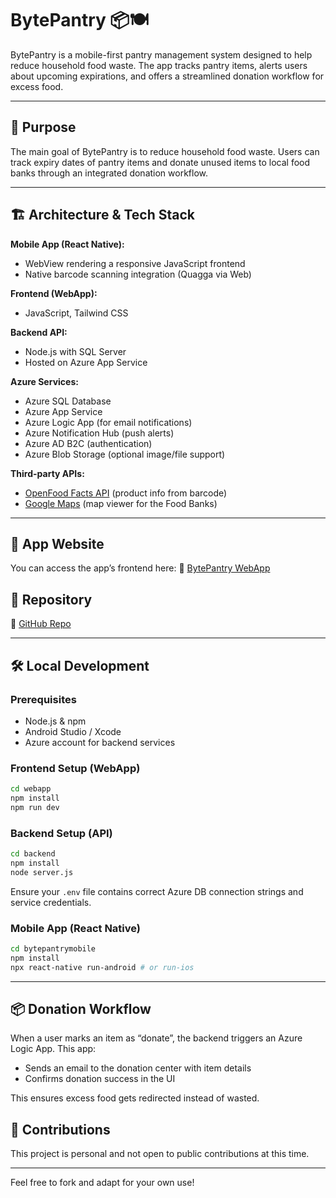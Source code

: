 # BytePantry 📦🍽️

BytePantry is a mobile-first pantry management system designed to help reduce household food waste. The app tracks pantry items, alerts users about upcoming expirations, and offers a streamlined donation workflow for excess food.

---

## 🌟 Purpose

The main goal of BytePantry is to reduce household food waste. Users can track expiry dates of pantry items and donate unused items to local food banks through an integrated donation workflow.

---

## 🏗️ Architecture & Tech Stack

**Mobile App (React Native):**

- WebView rendering a responsive JavaScript frontend
- Native barcode scanning integration (Quagga via Web)

**Frontend (WebApp):**

- JavaScript, Tailwind CSS

**Backend API:**

- Node.js with SQL Server
- Hosted on Azure App Service

**Azure Services:**

- Azure SQL Database
- Azure App Service
- Azure Logic App (for email notifications)
- Azure Notification Hub (push alerts)
- Azure AD B2C (authentication)
- Azure Blob Storage (optional image/file support)

**Third-party APIs:**

- [OpenFood Facts API](https://world.openfoodfacts.org) (product info from barcode)
- [Google Maps](@react-google-maps/api) (map viewer for the Food Banks)

---

## 🚀 App Website

You can access the app’s frontend here:
🔗 [BytePantry WebApp](https://bytepantry-web-g2gbhufnh7awbmaf.canadacentral-01.azurewebsites.net/login)

## 📁 Repository

🔗 [GitHub Repo](https://github.com/HeartlyClaudie/bytepantry)

---

## 🛠️ Local Development

### Prerequisites

- Node.js & npm
- Android Studio / Xcode
- Azure account for backend services

### Frontend Setup (WebApp)

```bash
cd webapp
npm install
npm run dev
```

### Backend Setup (API)

```bash
cd backend
npm install
node server.js
```

Ensure your `.env` file contains correct Azure DB connection strings and service credentials.

### Mobile App (React Native)

```bash
cd bytepantrymobile
npm install
npx react-native run-android # or run-ios
```

---

## 📦 Donation Workflow

When a user marks an item as “donate”, the backend triggers an Azure Logic App. This app:

- Sends an email to the donation center with item details
- Confirms donation success in the UI

This ensures excess food gets redirected instead of wasted.

## 🤝 Contributions

This project is personal and not open to public contributions at this time.

---

Feel free to fork and adapt for your own use!

